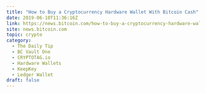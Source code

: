 ```yaml
---
title: "How to Buy a Cryptocurrency Hardware Wallet With Bitcoin Cash"
date: 2019-06-10T11:36:16Z
link: https://news.bitcoin.com/how-to-buy-a-cryptocurrency-hardware-wallet-with-bitcoin-cash/?utm_medium=RSS&utm_source=hune
site: news.bitcoin.com
topic: crypto
category:
  - The Daily Tip
  - BC Vault One
  - CRYPTOTAG.io
  - Hardware Wallets
  - KeepKey
  - Ledger Wallet
draft: false
---
```

